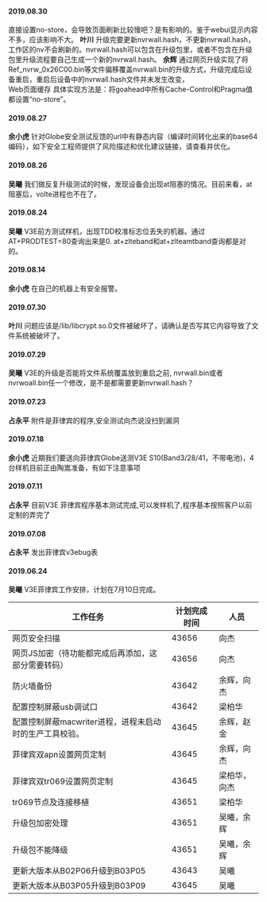 
#### 2019.08.30
直接设置no-store，会导致页面刷新比较慢吧？是有影响的。鉴于webui显示内容不多，应该影响不大。
**叶川**  升级完要更新nvrwall.hash，不更新nvrwall.hash，工作区的nv不会刷新的。nvrwall.hash可以包含在升级包里，或者不包含在升级包里升级流程要自己生成一个新的nvrwall.hash。
**余辉**  通过网页升级实现了将Ref_nvrw_0x26C00.bin等文件偏移覆盖nvrwall.bin的升级方式，升级完成后设备重启，重启后设备中的nvrwall.hash文件并未发生改变，  
Web页面缓存 具体实现方法是：将goahead中所有Cache-Control和Pragma值都设置“no-store”。
#### 2019.08.27
**余小虎**  针对Globe安全测试反馈的url中有静态内容（编译时间转化出来的base64编码），如下安全工程师提供了风险描述和优化建议链接，请查看并优化。
#### 2019.08.26
**吴曦** 我们做反复升级测试的时候，发现设备会出现at阻塞的情况。目前来看，at阻塞后，volte进程也不在了。
#### 2019.08.24
**吴曦** V3E前方测试样机，出现TDD校准标志位丢失的机器。通过AT+PRODTEST=80查询出来是0.
at+zlteband和at+zlteamtband查询都是对的。
#### 2019.08.14
**余小虎** 在自己的机器上有安全报警。
#### 2019.07.30
**叶川**  问题应该是/lib/libcrypt.so.0文件被破坏了，请确认是否写其它内容导致了文件系统被破坏了。
#### 2019.07.29
**吴曦**  V3E的升级是否能将文件系统覆盖放到重启之前, nvrwall.bin或者nvrwoall.bin任一个修改，是不是都需要更新nvrwall.hash？
#### 2019.07.23
**占永平**  附件是菲律宾的程序,安全测试向杰说没扫到漏洞
#### 2019.07.18
**余小虎** 近期我们要送向菲律宾Globe送测V3E S10(Band3/28/41，不带电池)，4台样机目前正由陶嵩准备，有如下注意事项
#### 2019.07.11
**占永平**  目前V3E 菲律宾程序基本测试完成,可以发样机了,程序基本按照客户以前定制的弄完了
#### 2019.07.08
**占永平**  发出菲律宾v3ebug表
#### 2019.06.24
**吴曦**  V3E菲律宾工作安排，计划在7月10日完成。<hide>

工作任务|计划完成时间|人员
------|-----------|---
网页安全扫描|43656|向杰
网页JS加密（待功能都完成后再添加，这部分需要转码）|43656|向杰
防火墙备份|43642|余辉，向杰
配置控制屏蔽usb调试口|43642|梁柏华
配置控制屏蔽macwriter进程，进程未启动时的生产工具校验。|43645|余辉，赵金
菲律宾双apn设置网页定制|43645|余辉，向杰
菲律宾双tr069设置网页定制|43645|梁柏华，向杰
tr069节点及连接移植|43651|梁柏华
升级包加密处理|43651|吴曦，余辉
升级包不能降级|43651|吴曦，余辉
更新大版本从B02P06升级到B03P05|43643|吴曦
更新大版本从B03P05升级到B03P09|43645|吴曦
</hide>

